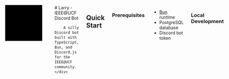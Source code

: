 <div style="display: flex; align-items: flex-start; gap: 1.5rem;">
	<img src="assets/images/larry.gif" alt="Larry Bot" style="width: 120px; height: auto; margin-right: 1rem;">
	<div>
		# Larry - IEEE@UCF Discord Bot

		A silly Discord bot built with TypeScript, Bun, and Discord.js for the IEEE@UCF community.
	</div>
</div>

## Quick Start

### Prerequisites

- [Bun](https://bun.sh/) runtime
- PostgreSQL database
- Discord bot token

### Local Development

1. Clone the repo: `git clone https://github.com/IEEE-UCF/Larry.git && cd Larry`
2. Install dependencies: `bun install`
3. Copy config: `cp src/config.example.ts src/config.ts` (then edit as needed)
4. Start dev server: `bun run dev`

## License

This project is licensed under the MIT License - see the [LICENSE](LICENSE) file for details.

## Support

For support or questions, contact the IEEE@UCF Software Committee or open an issue on GitHub.
